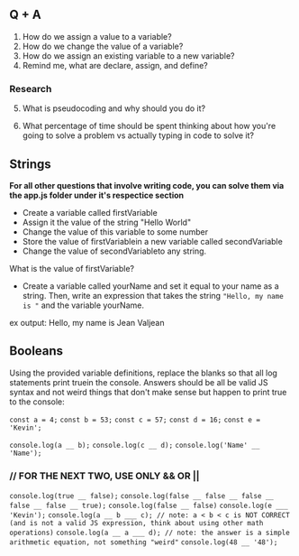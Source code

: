## Q + A
1. How do we assign a value to a variable?
2. How do we change the value of a variable?
3. How do we assign an existing variable to a new variable?
4. Remind me, what are declare, assign, and define?

### Research 

5. What is pseudocoding and why should you do it?

6. What percentage of time should be spent thinking about how you're going to solve a problem vs actually typing in code to solve it?

## Strings

**For all other questions that involve writing code, you can solve them via the app.js folder under it's respectice section** 

- Create a variable called firstVariable
- Assign it the value of the string "Hello World"
- Change the value of this variable to some number
- Store the value of firstVariablein a new variable called secondVariable
- Change the value of secondVariableto any string.

What is the value of firstVariable?

- Create a variable called yourName and set it equal to your name as a string. Then, write an expression that takes the string `"Hello, my name is "` and the variable yourName. 

ex output: Hello, my name is Jean Valjean

## Booleans

Using the provided variable definitions, replace the blanks so that all log statements print truein the console. Answers should be all be valid JS syntax and not weird things that don't make sense but happen to print true to the console:

  `const a = 4;`
  `const b = 53;`
  `const c = 57;`
  `const d = 16;`
  `const e = 'Kevin';`
 

  `console.log(a __ b);`
  `console.log(c __ d);`
  `console.log('Name' __ 'Name');`
  
  ### // FOR THE NEXT TWO, USE ONLY && OR ||

  `console.log(true __ false);`
  `console.log(false __ false __ false __ false __ false __ true);`
  `console.log(false __ false)`
  `console.log(e ___ 'Kevin');`
  `console.log(a __ b ___ c); // note: a < b < c is NOT CORRECT (and is not a valid JS expression, think about using other math operations)`
  `console.log(a __ a ___ d); // note: the answer is a simple arithmetic equation, not something "weird"`
  `console.log(48 __ '48');`

